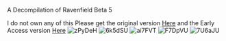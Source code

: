 A Decompilation of Ravenfield Beta 5


I do not own any of this Please get the original version 
[Here](https://steelraven7.itch.io/ravenfield)
and the Early Access version
[Here](https://store.steampowered.com/app/636480/Ravenfield/)
![zPyDeH](https://github.com/JonJon565/Ravenfield_Beta_5_Decomp/assets/97921266/08a88bbf-f107-4b29-a630-d97573876d2a)
![6k5dSU](https://github.com/JonJon565/Ravenfield_Beta_5_Decomp/assets/97921266/b8f1539f-38bb-4863-bf02-5b9125adcf1b)
![ai7FVT](https://github.com/JonJon565/Ravenfield_Beta_5_Decomp/assets/97921266/b0da6e9b-4f0b-41fe-8dbe-b222cd4878ec)
![F7DpVU](https://github.com/JonJon565/Ravenfield_Beta_5_Decomp/assets/97921266/80343496-6e19-4e96-be40-99b589869cf6)
![7U6aJU](https://github.com/JonJon565/Ravenfield_Beta_5_Decomp/assets/97921266/a7d3da4e-af32-48d3-8321-e1c28bd53771)
